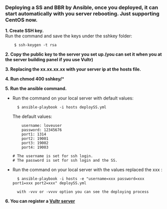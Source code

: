 ### Deploying a SS and BBR by Ansible, once you deployed, it can start automatically with you server rebooting. Just supporting CentOS now. 

**1. Create SSH key.**<br>
    Run the command and save the keys under the sshkey folder:
    
        $ ssh-keygen -t rsa 
    
**2. Copy the public key to the server you set up.(you can set it when you at the server building panel if you use Vultr)**

**3. Replacing the xx.xx.xx.xx with your server ip at the hosts file.**

**4. Run chmod 400 sshkey/*** 

**5. Run the ansible command.**
- Run the command on your local server with default values:

        $ ansible-playbook -i hosts deploySS.yml
        
    The default values:<br>
    ```
        username: loveuser
        password: 12345676
        port1: 1314
        port2: 19001
        port3: 19002
        port4: 19003 
        
    # The username is set for ssh login.
    # The password is set for ssh login and the SS.
    ```

- Run the command on your local server with the values replaced the xxx :

        $ ansible-playbook -i hosts -e "username=xxx password=xxx port1=xxx port2=xxx" deploySS.yml
        
        with -vvv or -vvvv option you can see the deploying process

**6. You can register a [Vultr server](https://www.vultr.com/?ref=7940489-4F)**

